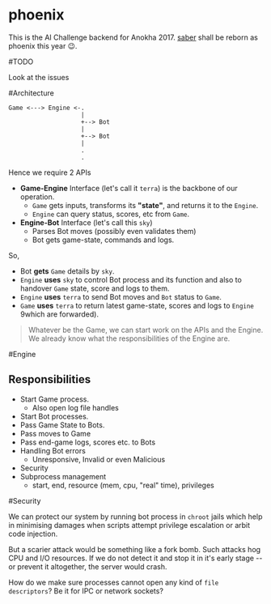 # phoenix
This is the AI Challenge backend for Anokha 2017.
[saber](http://www.github.com/arrow-/saber) shall be reborn as phoenix this year :wink:.

#TODO

Look at the issues

#Architecture

```
Game <---> Engine <-.
                    |
                    +--> Bot
                    |
                    +--> Bot
                    |
                    .
                    .
```

Hence we require 2 APIs

* **Game-Engine** Interface (let's call it `terra`) is the backbone of our operation.
    - `Game` gets inputs, transforms its **"state"**, and returns it to the `Engine`.
    - `Engine` can query status, scores, etc from `Game`.
* **Engine-Bot** Interface (let's call this `sky`)
    - Parses Bot moves (possibly even validates them)
    - Bot gets game-state, commands and logs.

So,
* Bot **gets** `Game` details by `sky`.
* `Engine` **uses** `sky` to control Bot process and its function and also to handover `Game` state, score and logs to them.
* `Engine` **uses** `terra` to send Bot moves and `Bot` status to `Game`.
* `Game` **uses** `terra` to return latest game-state, scores and logs to `Engine` 9which are forwarded).

>Whatever be the Game, we can start work on the APIs and the Engine. We already know what the responsibilities of the Engine are.

#Engine

## Responsibilities

* Start Game process.
    - Also open log file handles
* Start Bot processes.
* Pass Game State to Bots.
* Pass moves to Game
* Pass end-game logs, scores etc. to Bots
* Handling Bot errors
    - Unresponsive, Invalid or even Malicious
* Security
* Subprocess management
    - start, end, resource (mem, cpu, "real" time), privileges

#Security

We can protect our system by running bot process in `chroot` jails which help in minimising damages when scripts attempt privilege escalation or arbit code injection.

But a scarier attack would be something like a fork bomb. Such attacks hog CPU and I/O resources. If we do not detect it and stop it in it's early stage -- or prevent it altogether, the server would crash.

How do we make sure processes cannot open any kind of `file descriptors`? Be it for IPC or network sockets?
